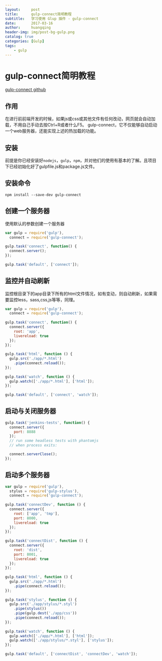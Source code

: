 ```yaml
---
layout:     post
title:      gulp-connect简明教程
subtitle:   学习使用 Glup 插件 - gulp-connect
date:       2017-03-16
author:     huangqing
header-img: img/post-bg-gulp.png
catalog: true
categories: [Gulp]
tags:
    - gulp
---
```


# gulp-connect简明教程

[gulp-connect github](https://github.com/avevlad/gulp-connect)

## 作用

在进行前前端开发的时候，如果js或css或其他文件有任何改动，网页就会自动加载，不用自己手动去按Ctrl+R或者什么F5。
gulp-connect，它不仅能够自动启动一个web服务器，还能实现上述的热加载的功能。

## 安装

前提是你已经安装好`nodejs`，`gulp`，`npm`，并对他们的使用有基本的了解。且项目下已经初始化好了gulpfile.js和package.js文件。

## 安装命令

~~~
npm install --save-dev gulp-connect
~~~


## 创建一个服务器

使用默认的参数创建一个服务器

~~~javascript
var gulp = require('gulp'),
  connect = require('gulp-connect');
 
gulp.task('connect', function() {
  connect.server();
});
 
gulp.task('default', ['connect']);
~~~

## 监控并自动刷新

监控根目录下的app目录下所有的html文件情况，如有变动，则自动刷新，如果需要监控less，sass,css,js等等，同理。

~~~javascript
var gulp = require('gulp'),
  connect = require('gulp-connect');
 
gulp.task('connect', function() {
  connect.server({
    root: 'app',
    livereload: true
  });
});
 
gulp.task('html', function () {
  gulp.src('./app/*.html')
    .pipe(connect.reload());
});
 
gulp.task('watch', function () {
  gulp.watch(['./app/*.html'], ['html']);
});
 
gulp.task('default', ['connect', 'watch']);
~~~

## 启动与关闭服务器


~~~javascript
gulp.task('jenkins-tests', function() {
  connect.server({
    port: 8888
  });
  // run some headless tests with phantomjs 
  // when process exits: 

  connect.serverClose();
});
~~~

## 启动多个服务器


~~~javascript
var gulp = require('gulp'),
  stylus = require('gulp-stylus'),
  connect = require('gulp-connect');
 
gulp.task('connectDev', function () {
  connect.server({
    root: ['app', 'tmp'],
    port: 8000,
    livereload: true
  });
});
 
gulp.task('connectDist', function () {
  connect.server({
    root: 'dist',
    port: 8001,
    livereload: true
  });
});
 
gulp.task('html', function () {
  gulp.src('./app/*.html')
    .pipe(connect.reload());
});
 
gulp.task('stylus', function () {
  gulp.src('./app/stylus/*.styl')
    .pipe(stylus())
    .pipe(gulp.dest('./app/css'))
    .pipe(connect.reload());
});
 
gulp.task('watch', function () {
  gulp.watch(['./app/*.html'], ['html']);
  gulp.watch(['./app/stylus/*.styl'], ['stylus']);
});
 
gulp.task('default', ['connectDist', 'connectDev', 'watch']);
~~~

